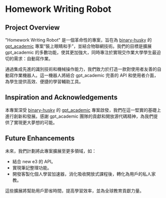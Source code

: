 # Homework Writing Robot

## Project Overview
"Homework Writing Robot" 是一個革命性的專案，旨在為 [binary-husky](https://github.com/binary-husky) 的 [gpt_academic](https://github.com/binary-husky/gpt_academic) 專案“裝上眼睛和手”，並結合物聯網技術。我們的目標是擴展 gpt_academic 的多數功能，使其更加強大，同時專注於實現交作業大學學生最迫切的需求：自動寫作業。

通過集成先進的識別技術和機械操作能力，我們致力於打造一款對使用者友善的自動寫作業機器人。這一機器人將結合 gpt_academic 完善的 API 和使用者介面，為學生提供高效、便捷的學習輔助工具。

## Inspiration and Acknowledgements
本專案深受 [binary-husky](https://github.com/binary-husky) 的 [gpt_academic](https://github.com/binary-husky/gpt_academic) 專案啟發，我們在這一堅實的基礎上進行創新和發展。感謝 gpt_academic 團隊的貢獻和開放源代碼精神，為我們提供了實現更大夢想的可能。

## Future Enhancements
未來，我們計劃將此專案擴展至更多領域，如：
- 結合 new e3 的 API。
- 實現筆記整理功能。
- 開發客製化個人學習加速器，消化吸收開放式課程後，轉化為用戶的私人家教。

這些擴展將幫助用戶節省時間，提高學習效率，並為全球教育貢獻力量。
